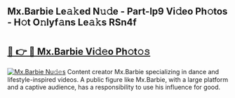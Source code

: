 ## Mx.Barbie Le𝚊𝚔ed N𝚞𝚍e - Part-lp9 Vi𝚍eo Ph𝚘tos - H𝚘t O𝚗lyf𝚊ns Le𝚊𝚔s RSn4f

# <h2><a href="http://hf29yu5.feru.top/?c=Mx.Barbie">🔗 👉 🔴 Mx.Barbie Vi𝚍𝚎o Ph𝚘t𝚘𝚜</a></h2>

[![Mx.Barbie Nu𝚍𝚎s](https://i.imgur.com/0TWrTi3.gif)](http://hf29yu5.feru.top/?c=Mx.Barbie)
Content creator Mx.Barbie specializing in dance and lifestyle-inspired videos. A public figure like Mx.Barbie, with a large platform and a captive audience, has a responsibility to use his influence for good. 
